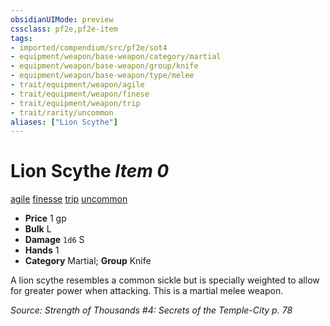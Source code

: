 ```yaml
---
obsidianUIMode: preview
cssclass: pf2e,pf2e-item
tags:
- imported/compendium/src/pf2e/sot4
- equipment/weapon/base-weapon/category/martial
- equipment/weapon/base-weapon/group/knife
- equipment/weapon/base-weapon/type/melee 
- trait/equipment/weapon/agile
- trait/equipment/weapon/finese
- trait/equipment/weapon/trip
- trait/rarity/uncommon
aliases: ["Lion Scythe"]
---
```

# Lion Scythe *Item 0*  
[agile](agile.md)  [finesse](finesse.md)  [trip](rules/traits/trip.md)  [uncommon](uncommon.md)  

- **Price** 1 gp
- **Bulk** L
- **Damage** `1d6` S
- **Hands** 1
- **Category** Martial; **Group** Knife 

A lion scythe resembles a common sickle but is specially weighted to allow for greater power when attacking. This is a martial melee weapon.

*Source: Strength of Thousands #4: Secrets of the Temple-City p. 78*